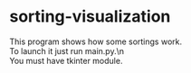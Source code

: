 # sorting-visualization
This program shows how some sortings work.  
To launch it just run main.py.\n  
You must have tkinter module.
